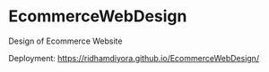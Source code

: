 # EcommerceWebDesign
Design of Ecommerce Website

Deployment: https://ridhamdiyora.github.io/EcommerceWebDesign/
